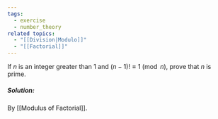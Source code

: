 ```yaml
---
tags:
  - exercise
  - number_theory
related topics:
  - "[[Division|Modulo]]"
  - "[[Factorial]]"
---
```

If $n$ is an integer greater than $1$ and $(n − 1)! \equiv 1\ (\operatorname{mod}\ n)$, prove that $n$ is prime.
##### Solution:
By [[Modulus of Factorial]].